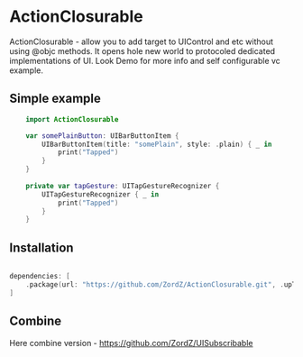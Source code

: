 # ActionClosurable

ActionClosurable - allow you to add target to UIControl and etc without using @objc methods.
It opens hole new world to protocoled dedicated implementations of UI.
Look Demo for more info and self configurable vc example.


## Simple example

```swift
    import ActionClosurable

    var somePlainButton: UIBarButtonItem {
        UIBarButtonItem(title: "somePlain", style: .plain) { _ in
            print("Tapped")
        }
    }
    
    private var tapGesture: UITapGestureRecognizer {
        UITapGestureRecognizer { _ in
            print("Tapped")
        }
    }

```

## Installation
```swift

dependencies: [
    .package(url: "https://github.com/ZordZ/ActionClosurable.git", .upToNextMajor(from: "1.0.0"))
]

```

## Combine
Here combine version - https://github.com/ZordZ/UISubscribable


